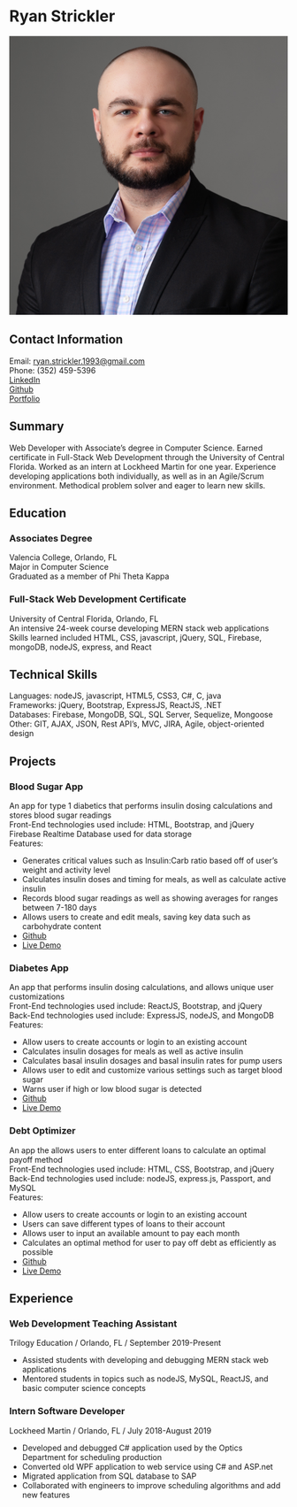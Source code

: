 # Ryan Strickler

![Profile Picture](./assets/images/Ryan.Strickler_7410_square.jpg)

## Contact Information

Email: ryan.strickler.1993@gmail.com  
Phone: (352) 459-5396  
[LinkedIn](www.linkedin.com/in/ryan-strickler)  
[Github](https://github.com/ryans93)  
[Portfolio](https://ryans93.github.io/)

## Summary

Web Developer with Associate’s degree in Computer Science. Earned certificate in Full-Stack Web Development through the University of Central Florida. Worked as an intern at Lockheed Martin for one year. Experience developing applications both individually, as well as in an Agile/Scrum environment. Methodical problem solver and eager to learn new skills.

## Education

### Associates Degree
Valencia College, Orlando, FL  
Major in Computer Science  
Graduated as a member of Phi Theta Kappa  

### Full-Stack Web Development Certificate
University of Central Florida, Orlando, FL  
An intensive 24-week course developing MERN stack web applications  
Skills learned included HTML, CSS, javascript, jQuery, SQL, Firebase, mongoDB, nodeJS, express, and React

## Technical Skills

Languages: nodeJS, javascript, HTML5, CSS3, C#, C, java  
Frameworks: jQuery, Bootstrap, ExpressJS, ReactJS, .NET  
Databases: Firebase, MongoDB, SQL, SQL Server, Sequelize, Mongoose  
Other: GIT, AJAX, JSON, Rest API’s, MVC, JIRA, Agile, object-oriented design  

## Projects

### Blood Sugar App
An app for type 1 diabetics that performs insulin dosing calculations and stores blood sugar readings  
Front-End technologies used include: HTML, Bootstrap, and jQuery  
Firebase Realtime Database used for data storage  
Features:
- Generates critical values such as Insulin:Carb ratio based off of user’s weight and activity level
- Calculates insulin doses and timing for meals, as well as calculate active insulin
- Records blood sugar readings as well as showing averages for ranges between 7-180 days
- Allows users to create and edit meals, saving key data such as carbohydrate content
- [Github](https://github.com/ryans93/Blood-Sugar-App)
- [Live Demo](https://ryans93.github.io/Blood-Sugar-App/)

### Diabetes App
An app that performs insulin dosing calculations, and allows unique user customizations  
Front-End technologies used include: ReactJS, Bootstrap, and jQuery  
Back-End technologies used include: ExpressJS, nodeJS, and MongoDB  
Features:
- Allow users to create accounts or login to an existing account
- Calculates insulin dosages for meals as well as active insulin
- Calculates basal insulin dosages and basal insulin rates for pump users
- Allows user to edit and customize various settings such as target blood sugar
- Warns user if high or low blood sugar is detected
- [Github](https://github.com/ryans93/Diabetes-App)
- [Live Demo](https://ryan-strickler-diabetes-app.herokuapp.com/)

### Debt Optimizer
An app the allows users to enter different loans to calculate an optimal payoff method  
Front-End technologies used include: HTML, CSS, Bootstrap, and jQuery  
Back-End technologies used include: nodeJS, express.js, Passport, and MySQL  
Features:
- Allow users to create accounts or login to an existing account
- Users can save different types of loans to their account
- Allows user to input an available amount to pay each month
- Calculates an optimal method for user to pay off debt as efficiently as possible
- [Github](https://github.com/ryans93/Dept-Optimizer)
- [Live Demo](https://ryan-strickler-debt-optimizer.herokuapp.com/)

## Experience

### Web Development Teaching Assistant
Trilogy Education / Orlando, FL / September 2019-Present
- Assisted students with developing and debugging MERN stack web applications
- Mentored students in topics such as nodeJS, MySQL, ReactJS, and basic computer science concepts

### Intern Software Developer
Lockheed Martin / Orlando, FL / July 2018-August 2019
- Developed and debugged C# application used by the Optics Department for scheduling production
- Converted old WPF application to web service using C# and ASP.net 
- Migrated application from SQL database to SAP
- Collaborated with engineers to improve scheduling algorithms and add new features